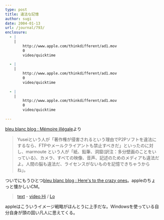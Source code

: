 ```yaml
---
type: post
title: 違法な記憶
author: sugi
date: 2004-01-13
url: /journal/793/
enclosure:
  - |
    |
        http://www.apple.com/thinkdifferent/ad1.mov
        0
        video/quicktime
        
  - |
    |
        http://www.apple.com/thinkdifferent/ad1.mov
        0
        video/quicktime
        
  - |
    |
        http://www.apple.com/thinkdifferent/ad1.mov
        0
        video/quicktime
        
---
```

<a href="http://3couleurs.blogspot.com/2004_01_11_3couleurs_archive.html#107389819227605224" onclick="_gaq.push(['_trackEvent', 'outbound-article', 'http://3couleurs.blogspot.com/2004_01_11_3couleurs_archive.html#107389819227605224', 'bleu blanc blog : M&eacute;moire ill&eacute;gale']);" >bleu blanc blog : M&eacute;moire ill&eacute;gale</a>より

> Yuseiという人が「著作権が侵害されるという理由でP2Pソフトを違法にするなら、FTPやメールクライアントも禁止すべきだ」といったのに対し、marmoute という人が「紙、鉛筆、洞窟(訳注：多分壁画のことをいっている)、カメラ、すべての映像、音声、記述のためのメディアも違法だよ。人間の脳も違法だ、ライセンスがないものを記憶できちゃうからね」。

ついでにもうひとつ<a href="http://3couleurs.blogspot.com/2004_01_11_3couleurs_archive.html#107391240173367493" onclick="_gaq.push(['_trackEvent', 'outbound-article', 'http://3couleurs.blogspot.com/2004_01_11_3couleurs_archive.html#107391240173367493', 'bleu blanc blog : Here\'s to the crazy ones']);" >bleu blanc blog : Here's to the crazy ones</a>。appleのちょっと懐かしいCM。

> <a href="http://www.apple.com/thinkdifferent/" onclick="_gaq.push(['_trackEvent', 'outbound-article', 'http://www.apple.com/thinkdifferent/', 'text']);" >text</a> - <a href="http://lib1.store.vip.sc5.yahoo.com/lib/redlightrunner/thinkdifferent.mov" onclick="_gaq.push(['_trackEvent', 'outbound-article', 'http://lib1.store.vip.sc5.yahoo.com/lib/redlightrunner/thinkdifferent.mov', 'video Hi']);" >video Hi</a> / <a href="http://www.apple.com/thinkdifferent/ad1.mov" onclick="_gaq.push(['_trackEvent', 'outbound-article', 'http://www.apple.com/thinkdifferent/ad1.mov', 'Lo']);" >Lo</a>

appleはこういうイメージ戦略がほんとうに上手だな。Windowsを使っている自分自身が頭の固い凡人に思えてくる。
